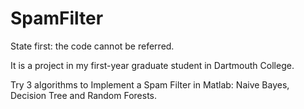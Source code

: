 SpamFilter
==========

State first: the code cannot be referred.

It is a project in my first-year graduate student in Dartmouth College.


Try 3 algorithms to Implement a Spam Filter in Matlab: Naive Bayes, Decision Tree and Random Forests.
